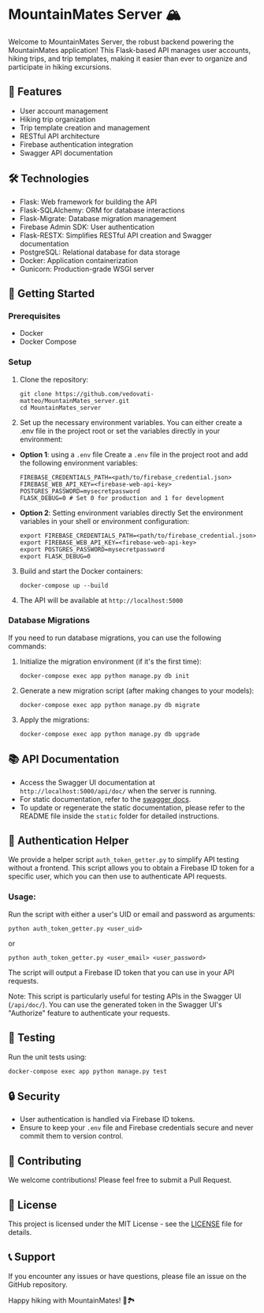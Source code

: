 # MountainMates Server 🏔️

Welcome to MountainMates Server, the robust backend powering the MountainMates application! This Flask-based API manages user accounts, hiking trips, and trip templates, making it easier than ever to organize and participate in hiking excursions.

## 🌟 Features

- User account management
- Hiking trip organization
- Trip template creation and management
- RESTful API architecture
- Firebase authentication integration
- Swagger API documentation

## 🛠️ Technologies

- Flask: Web framework for building the API
- Flask-SQLAlchemy: ORM for database interactions
- Flask-Migrate: Database migration management
- Firebase Admin SDK: User authentication
- Flask-RESTX: Simplifies RESTful API creation and Swagger documentation
- PostgreSQL: Relational database for data storage
- Docker: Application containerization
- Gunicorn: Production-grade WSGI server

## 🚀 Getting Started

### Prerequisites

- Docker
- Docker Compose

### Setup

1. Clone the repository:
   ```
   git clone https://github.com/vedovati-matteo/MountainMates_server.git
   cd MountainMates_server
   ```

2. Set up the necessary environment variables. You can either create a .env file in the project root or set the variables directly in your environment:

- **Option 1**: using a `.env` file
    Create a `.env` file in the project root and add the following  environment variables:
   ```
   FIREBASE_CREDENTIALS_PATH=<path/to/firebase_credential.json>
   FIREBASE_WEB_API_KEY=<firebase-web-api-key>
   POSTGRES_PASSWORD=mysecretpassword
   FLASK_DEBUG=0 # Set 0 for production and 1 for development
   ```
- **Option 2**: Setting environment variables directly
    Set the environment variables in your shell or environment configuration:
   ```
   export FIREBASE_CREDENTIALS_PATH=<path/to/firebase_credential.json>
   export FIREBASE_WEB_API_KEY=<firebase-web-api-key>
   export POSTGRES_PASSWORD=mysecretpassword
   export FLASK_DEBUG=0
   ```

3. Build and start the Docker containers:
   ```
   docker-compose up --build
   ```

4. The API will be available at `http://localhost:5000`

### Database Migrations

If you need to run database migrations, you can use the following commands:

1. Initialize the migration environment (if it's the first time):
    ```
    docker-compose exec app python manage.py db init
    ```

2. Generate a new migration script (after making changes to your models):
    ```
    docker-compose exec app python manage.py db migrate
    ```

3. Apply the migrations:
    ```
    docker-compose exec app python manage.py db upgrade
    ```

## 📚 API Documentation

- Access the Swagger UI documentation at `http://localhost:5000/api/doc/` when the server is running.
- For static documentation, refer to the [swagger docs](https://vedovati-matteo.github.io/MountainMates_server/swagger.html).
- To update or regenerate the static documentation, please refer to the README file inside the `static` folder for detailed instructions.

## 🔑 Authentication Helper

We provide a helper script `auth_token_getter.py` to simplify API testing without a frontend. This script allows you to obtain a Firebase ID token for a specific user, which you can then use to authenticate API requests.

### Usage:

Run the script with either a user's UID or email and password as arguments:

```
python auth_token_getter.py <user_uid>
```
or
```
python auth_token_getter.py <user_email> <user_password>
```

The script will output a Firebase ID token that you can use in your API requests.

Note: This script is particularly useful for testing APIs in the Swagger UI (`/api/doc/`). You can use the generated token in the Swagger UI's "Authorize" feature to authenticate your requests.

## 🧪 Testing

Run the unit tests using:

```
docker-compose exec app python manage.py test
```

## 🔒 Security

- User authentication is handled via Firebase ID tokens.
- Ensure to keep your `.env` file and Firebase credentials secure and never commit them to version control.

## 🤝 Contributing

We welcome contributions! Please feel free to submit a Pull Request.

## 📄 License

This project is licensed under the MIT License - see the [LICENSE](LICENSE) file for details.

## 📞 Support

If you encounter any issues or have questions, please file an issue on the GitHub repository.

Happy hiking with MountainMates! 🥾🏞️

